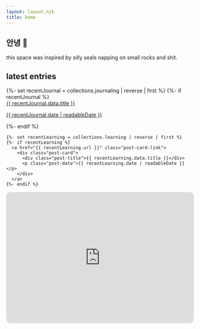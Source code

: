 ```yaml
---
layout: layout.njk
title: home
---
```


<section class="home-intro">
  <h1>안녕 🦭</h1>
  <p> this space was inspired by silly seals napping on small rocks and shit.</p>
</section>

<section class="home-featured">
  <h2>latest entries</h2>
  <div class="card-container">
    {%- set recentJournal = collections.journaling | reverse | first %}
    {%- if recentJournal %}
      <a href="{{ recentJournal.url }}" class="post-card-link">
        <div class="post-card">
          <div class="post-title">{{ recentJournal.data.title }}</div>
          <p class="post-date">{{ recentJournal.date | readableDate }}</p>
        </div>
      </a>
    {%- endif %}

    {%- set recentLearning = collections.learning | reverse | first %}
    {%- if recentLearning %}
      <a href="{{ recentLearning.url }}" class="post-card-link">
        <div class="post-card">
          <div class="post-title">{{ recentLearning.data.title }}</div>
          <p class="post-date">{{ recentLearning.date | readableDate }}</p>
        </div>
      </a>
    {%- endif %}
  </div>
</section>


<section class="home-playlist">
  <iframe 
    style="border-radius:12px" 
    src="https://open.spotify.com/embed/playlist/2ZnXnZk5ttIPWKZIJHe4Ds?utm_source=generator" 
    width="100%" height="352" frameBorder="0" allowfullscreen="" allow="autoplay; clipboard-write; 
    encrypted-media; fullscreen; picture-in-picture" loading="lazy">
  </iframe>
</section>